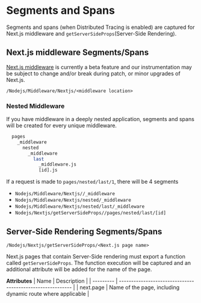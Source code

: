 # Segments and Spans

Segments and spans (when Distributed Tracing is enabled) are captured for Next.js middleware and `getServerSideProps`(Server-Side Rendering).

## Next.js middleware Segments/Spans
[Next.js middleware](https://nextjs.org/docs/middleware) is currently a beta feature and our instrumentation may be subject to change and/or break during patch, or minor upgrades of Next.js.

`/Nodejs/Middleware/Nextjs/<middleware location>`

### Nested Middleware
If you have middleware in a deeply nested application, segments and spans will be created for every unique middleware.

```sh
  pages
    _middleware
      nested
        _middleware
          last
            _middleware.js
            [id].js
```

If a request is made to `pages/nested/last/1`, there will be 4 segments

 * `Nodejs/Middleware/Nextjs//_middleware`
 * `Nodejs/Middleware/Nextjs/nested/_middleware`
 * `Nodejs/Middleware/Nextjs/nested/last/_middleware`
 * `Nodejs/Nextjs/getServerSideProps//pages/nested/last/[id]`


## Server-Side Rendering Segments/Spans

`/Nodejs/Nextjs/getServerSideProps/<Next.js page name>`

Next.js pages that contain Server-Side rendering must export a function called `getServerSideProps`. The function execution will be captured and an additional attribute will be added for the name of the page.

**Attributes**
| Name      | Description                                                |
| --------- | ---------------------------------------------------------- |
| next.page | Name of the page, including dynamic route where applicable |

